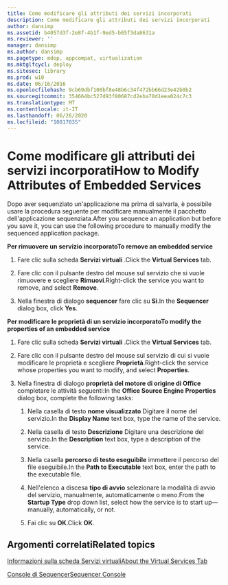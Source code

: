 ```yaml
---
title: Come modificare gli attributi dei servizi incorporati
description: Come modificare gli attributi dei servizi incorporati
author: dansimp
ms.assetid: b4057d3f-2e8f-4b1f-9ed5-b65f3da8631a
ms.reviewer: ''
manager: dansimp
ms.author: dansimp
ms.pagetype: mdop, appcompat, virtualization
ms.mktglfcycl: deploy
ms.sitesec: library
ms.prod: w10
ms.date: 06/16/2016
ms.openlocfilehash: 9cb69dbf100bf8e48b6c34f472bb66d23e42b0b2
ms.sourcegitcommit: 354664bc527d93f80687cd2eba70d1eea024c7c3
ms.translationtype: MT
ms.contentlocale: it-IT
ms.lasthandoff: 06/26/2020
ms.locfileid: "10817035"
---
```

# <span data-ttu-id="de463-103">Come modificare gli attributi dei servizi incorporati</span><span class="sxs-lookup"><span data-stu-id="de463-103">How to Modify Attributes of Embedded Services</span></span>


<span data-ttu-id="de463-104">Dopo aver sequenziato un'applicazione ma prima di salvarla, è possibile usare la procedura seguente per modificare manualmente il pacchetto dell'applicazione sequenziata.</span><span class="sxs-lookup"><span data-stu-id="de463-104">After you sequence an application but before you save it, you can use the following procedure to manually modify the sequenced application package.</span></span>

**<span data-ttu-id="de463-105">Per rimuovere un servizio incorporato</span><span class="sxs-lookup"><span data-stu-id="de463-105">To remove an embedded service</span></span>**

1.  <span data-ttu-id="de463-106">Fare clic sulla scheda **Servizi virtuali** .</span><span class="sxs-lookup"><span data-stu-id="de463-106">Click the **Virtual Services** tab.</span></span>

2.  <span data-ttu-id="de463-107">Fare clic con il pulsante destro del mouse sul servizio che si vuole rimuovere e scegliere **Rimuovi**.</span><span class="sxs-lookup"><span data-stu-id="de463-107">Right-click the service you want to remove, and select **Remove**.</span></span>

3.  <span data-ttu-id="de463-108">Nella finestra di dialogo **sequencer** fare clic su **Sì**.</span><span class="sxs-lookup"><span data-stu-id="de463-108">In the **Sequencer** dialog box, click **Yes**.</span></span>

**<span data-ttu-id="de463-109">Per modificare le proprietà di un servizio incorporato</span><span class="sxs-lookup"><span data-stu-id="de463-109">To modify the properties of an embedded service</span></span>**

1.  <span data-ttu-id="de463-110">Fare clic sulla scheda **Servizi virtuali** .</span><span class="sxs-lookup"><span data-stu-id="de463-110">Click the **Virtual Services** tab.</span></span>

2.  <span data-ttu-id="de463-111">Fare clic con il pulsante destro del mouse sul servizio di cui si vuole modificare le proprietà e scegliere **Proprietà**.</span><span class="sxs-lookup"><span data-stu-id="de463-111">Right-click the service whose properties you want to modify, and select **Properties**.</span></span>

3.  <span data-ttu-id="de463-112">Nella finestra di dialogo **proprietà del motore di origine di Office** completare le attività seguenti:</span><span class="sxs-lookup"><span data-stu-id="de463-112">In the **Office Source Engine Properties** dialog box, complete the following tasks:</span></span>

    1.  <span data-ttu-id="de463-113">Nella casella di testo **nome visualizzato** Digitare il nome del servizio.</span><span class="sxs-lookup"><span data-stu-id="de463-113">In the **Display Name** text box, type the name of the service.</span></span>

    2.  <span data-ttu-id="de463-114">Nella casella di testo **Descrizione** Digitare una descrizione del servizio.</span><span class="sxs-lookup"><span data-stu-id="de463-114">In the **Description** text box, type a description of the service.</span></span>

    3.  <span data-ttu-id="de463-115">Nella casella **percorso di testo eseguibile** immettere il percorso del file eseguibile.</span><span class="sxs-lookup"><span data-stu-id="de463-115">In the **Path to Executable** text box, enter the path to the executable file.</span></span>

    4.  <span data-ttu-id="de463-116">Nell'elenco a discesa **tipo di avvio** selezionare la modalità di avvio del servizio, manualmente, automaticamente o meno.</span><span class="sxs-lookup"><span data-stu-id="de463-116">From the **Startup Type** drop down list, select how the service is to start up—manually, automatically, or not.</span></span>

    5.  <span data-ttu-id="de463-117">Fai clic su **OK**.</span><span class="sxs-lookup"><span data-stu-id="de463-117">Click **OK**.</span></span>

## <span data-ttu-id="de463-118">Argomenti correlati</span><span class="sxs-lookup"><span data-stu-id="de463-118">Related topics</span></span>


[<span data-ttu-id="de463-119">Informazioni sulla scheda Servizi virtuali</span><span class="sxs-lookup"><span data-stu-id="de463-119">About the Virtual Services Tab</span></span>](about-the-virtual-services-tab.md)

[<span data-ttu-id="de463-120">Console di Sequencer</span><span class="sxs-lookup"><span data-stu-id="de463-120">Sequencer Console</span></span>](sequencer-console.md)

 

 





